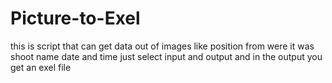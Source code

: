 # Picture-to-Exel

this is script that can get data out of images like position from were it was shoot name date and time 
just select input and output and in the output you get an exel file
